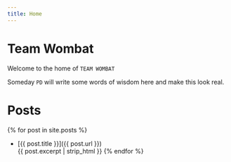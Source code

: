 ```yaml
---
title: Home
---
```


# Team Wombat

Welcome to the home of `TEAM WOMBAT`

Someday `PD` will write some words of wisdom here and make this look real.

# Posts

{% for post in site.posts %}
* [{{ post.title }}]({{ post.url }})  
{{ post.excerpt | strip_html }}
{% endfor %}

